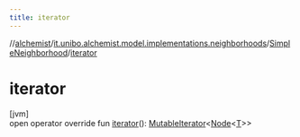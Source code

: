 ```yaml
---
title: iterator
---
```

//[alchemist](../../../index.html)/[it.unibo.alchemist.model.implementations.neighborhoods](../index.html)/[SimpleNeighborhood](index.html)/[iterator](iterator.html)



# iterator



[jvm]\
open operator override fun [iterator](iterator.html)(): [MutableIterator](https://kotlinlang.org/api/latest/jvm/stdlib/kotlin.collections/-mutable-iterator/index.html)<[Node](../../it.unibo.alchemist.model.interfaces/-node/index.html)<[T](index.html)>>




